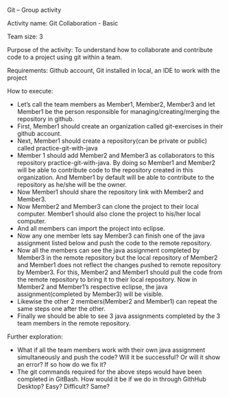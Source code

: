 Git – Group activity

Activity name: Git Collaboration - Basic

Team size: 3

Purpose of the activity: To understand how to collaborate and contribute code to a project using git within a team.

Requirements: Github account, Git installed in local, an IDE to work with the project

How to execute:

-   Let’s call the team members as Member1, Member2, Member3 and let Member1 be the person responsible for managing/creating/merging the repository in github.
-   First, Member1 should create an organization called git-exercises in their github account.
-   Next, Member1 should create a repository(can be private or public) called practice-git-with-java
-   Member 1 should add Member2 and Member3 as collaborators to this repository practice-git-with-java. By doing so Member1 and Member2 will be able to contribute code to the repository created in this organization. And Member1 by default will be able to contribute to the repository as he/she will be the owner.
-   Now Member1 should share the repository link with Member2 and Member3.
-   Now Member2 and Member3 can clone the project to their local computer. Member1 should also clone the project to his/her local computer.
-   And all members can import the project into eclipse.
-   Now any one member lets say Member3 can finish one of the java assignment listed below and push the code to the remote repository.
-   Now all the members can see the java assignment completed by Member3 in the remote repository but the local repository of Member2 and Member1 does not reflect the changes pushed to remote repository by Member3. For this, Member2 and Member1 should pull the code from the remote repository to bring it to their local repository. Now in Member2 and Member1’s respective eclipse, the java assignment(completed by Member3) will be visible.
-   Likewise the other 2 members(Member2 and Member1) can repeat the same steps one after the other.
-   Finally we should be able to see 3 java assignments completed by the 3 team members in the remote repository.

Further exploration:

-   What if all the team members work with their own java assignment simultaneously and push the code? Will it be successful? Or will it show an error? If so how do we fix it?
-   The git commands required for the above steps would have been completed in GitBash. How would it be if we do in through GithHub Desktop? Easy? Difficult? Same?
